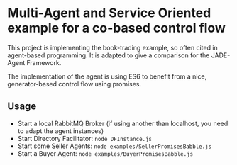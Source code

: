 Multi-Agent and Service Oriented example for a co-based control flow
====================================================================

This project is implementing the book-trading example, so often cited
in agent-based programming. It is adapted to give a comparison for the
JADE-Agent Framework.

The implementation of the agent is using ES6 to benefit from a nice, 
generator-based control flow using promises.

Usage
------

* Start a local RabbitMQ Broker (if using another than localhost, you need to adapt the agent instances)
* Start Directory Facilitator: `node DFInstance.js`
* Start some Seller Agents: `node examples/SellerPromisesBabble.js`
* Start a Buyer Agent: `node examples/BuyerPromisesBabble.js`